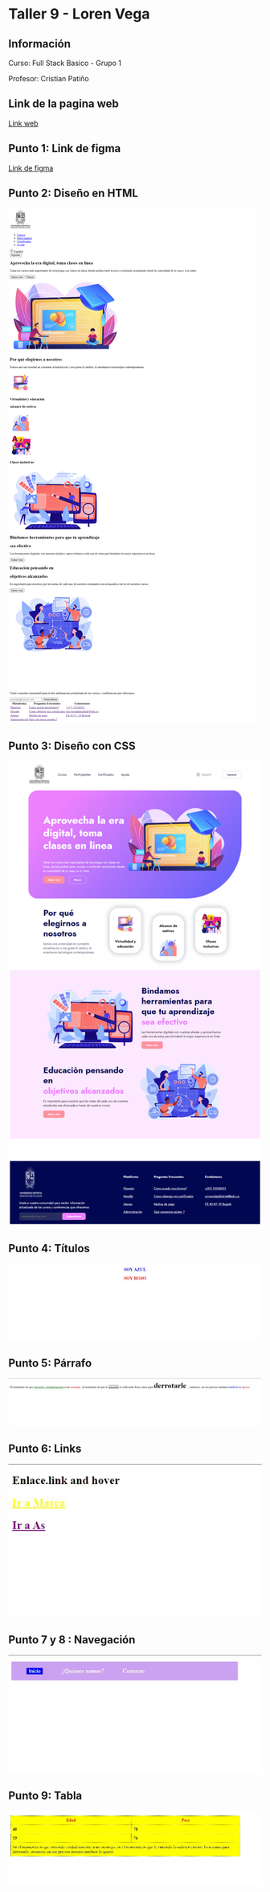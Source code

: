 <h1>Taller 9 - Loren Vega</h1>

<h2>Información</h2>
<p>Curso: Full Stack Basico - Grupo 1 </p>
<p>Profesor: Cristian Patiño</p>

<h2>Link de la pagina web</h2>
<a href="file:///C:/Users/ASUS/Documents/taller%209/index.html">Link web</a>


<h2>Punto 1: Link de figma</h2>
<a href="https://www.figma.com/file/hZN6GGCgqPm35GWRlITsYq/Loren-Vega-Mejia?type=design&node-id=5%3A511&mode=design&t=pCOEwhWJlNGad6aI-1">Link de figma</a>

<h2>Punto 2: Diseño en HTML</h2>
<img src="./public/images/punto-2.png" alt="punto 2">

<h2>Punto 3: Diseño con CSS</h2>
<img src="./public/images/punto-3.png" alt="punto 3">

<h2>Punto 4: Títulos</h2>
<img src="./public/images/punto-4.jpg" alt="punto 4">


<h2>Punto 5: Párrafo</h2>
<img src="./public/images/punto-5.jpg" alt="punto 5">

<h2>Punto 6: Links</h2>
<img src="./public/images/punto-6.jpg" alt="punto 6">

<h2>Punto 7 y 8 : Navegación</h2>
<img src="./public/images/punto-7-8.jpg" alt="punto 7-8">

<h2>Punto 9:  Tabla</h2>
<img src="./public/images/punto-9.jpg" alt="punto 9">

